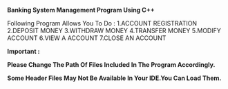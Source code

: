 **Banking System Management Program Using C++**

Following Program Allows You To Do :
1.ACCOUNT REGISTRATION
2.DEPOSIT MONEY
3.WITHDRAW MONEY
4.TRANSFER MONEY
5.MODIFY ACCOUNT
6.VIEW A ACCOUNT
7.CLOSE AN ACCOUNT


**Important :**

**Please Change The Path Of Files Included In The Program Accordingly.**

**Some Header Files May Not Be Available In Your IDE.You Can Load Them.**

